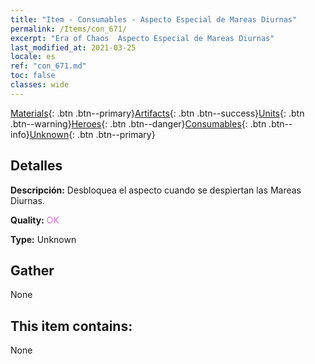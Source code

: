 ```yaml
---
title: "Item - Consumables - Aspecto Especial de Mareas Diurnas"
permalink: /Items/con_671/
excerpt: "Era of Chaos  Aspecto Especial de Mareas Diurnas"
last_modified_at: 2021-03-25
locale: es
ref: "con_671.md"
toc: false
classes: wide
---
```

 [Materials](/es/Items/){: .btn .btn--primary}[Artifacts](/es/Items/Artifacts/){: .btn .btn--success}[Units](/es/Items/Units/){: .btn .btn--warning}[Heroes](/es/Items/Heroes/){: .btn .btn--danger}[Consumables](/es/Items/Consumables/){: .btn .btn--info}[Unknown](/es/Items/Unknown/){: .btn .btn--primary}

## Detalles
 **Descripción:** Desbloquea el aspecto cuando se despiertan las Mareas Diurnas.

 **Quality:** <span style="color: #DA70D6">OK</span>

 **Type:** Unknown

## Gather

  None

## This item contains:

  None

